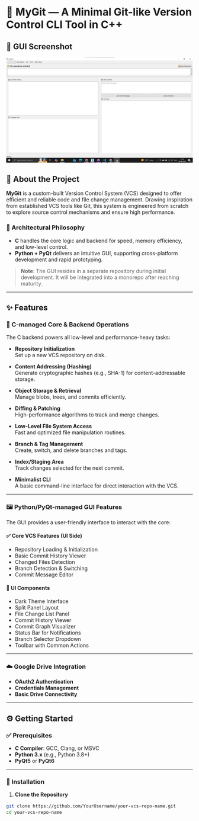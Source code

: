 # 🚀 MyGit — A Minimal Git-like Version Control CLI Tool in C++

## 📸 GUI Screenshot

![GUI Screenshot](./public/placeholder.jpg) 

## 📌 About the Project

**MyGit** is a custom-built Version Control System (VCS) designed to offer efficient and reliable code and file change management. Drawing inspiration from established VCS tools like Git, this system is engineered from scratch to explore source control mechanisms and ensure high performance.

### 🧠 Architectural Philosophy

- **C** handles the core logic and backend for speed, memory efficiency, and low-level control.
- **Python + PyQt** delivers an intuitive GUI, supporting cross-platform development and rapid prototyping.

> **Note**: The GUI resides in a separate repository during initial development. It will be integrated into a monorepo after reaching maturity.

---

## ✨ Features

### 🔧 C-managed Core & Backend Operations

The C backend powers all low-level and performance-heavy tasks:

- **Repository Initialization**  
  Set up a new VCS repository on disk.

- **Content Addressing (Hashing)**  
  Generate cryptographic hashes (e.g., SHA-1) for content-addressable storage.

- **Object Storage & Retrieval**  
  Manage blobs, trees, and commits efficiently.

- **Diffing & Patching**  
  High-performance algorithms to track and merge changes.

- **Low-Level File System Access**  
  Fast and optimized file manipulation routines.

- **Branch & Tag Management**  
  Create, switch, and delete branches and tags.

- **Index/Staging Area**  
  Track changes selected for the next commit.

- **Minimalist CLI**  
  A basic command-line interface for direct interaction with the VCS.

---

### 🖼️ Python/PyQt-managed GUI Features

The GUI provides a user-friendly interface to interact with the core:

#### ✅ Core VCS Features (UI Side)

- Repository Loading & Initialization  
- Basic Commit History Viewer  
- Changed Files Detection  
- Branch Detection & Switching  
- Commit Message Editor

#### 🧩 UI Components

- Dark Theme Interface  
- Split Panel Layout  
- File Change List Panel  
- Commit History Viewer  
- Commit Graph Visualizer  
- Status Bar for Notifications  
- Branch Selector Dropdown  
- Toolbar with Common Actions

---

### ☁️ Google Drive Integration

- **OAuth2 Authentication**  
- **Credentials Management**  
- **Basic Drive Connectivity**

---

## ⚙️ Getting Started

### ✅ Prerequisites

- **C Compiler**: GCC, Clang, or MSVC  
- **Python 3.x** (e.g., Python 3.8+)  
- **PyQt5** or **PyQt6**

---

### 🧰 Installation

1. **Clone the Repository**

```bash
git clone https://github.com/YourUsername/your-vcs-repo-name.git
cd your-vcs-repo-name
